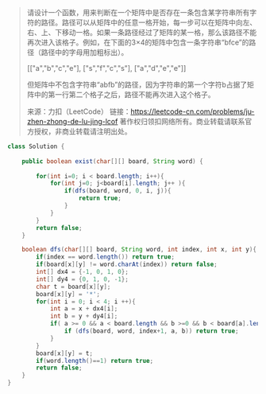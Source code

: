 > 请设计一个函数，用来判断在一个矩阵中是否存在一条包含某字符串所有字符的路径。路径可以从矩阵中的任意一格开始，每一步可以在矩阵中向左、右、上、下移动一格。如果一条路径经过了矩阵的某一格，那么该路径不能再次进入该格子。例如，在下面的3×4的矩阵中包含一条字符串“bfce”的路径（路径中的字母用加粗标出）。
>
> [["a","b","c","e"],
> ["s","f","c","s"],
> ["a","d","e","e"]]
>
> 但矩阵中不包含字符串“abfb”的路径，因为字符串的第一个字符b占据了矩阵中的第一行第二个格子之后，路径不能再次进入这个格子。
>
> 来源：力扣（LeetCode）
> 链接：https://leetcode-cn.com/problems/ju-zhen-zhong-de-lu-jing-lcof
> 著作权归领扣网络所有。商业转载请联系官方授权，非商业转载请注明出处。

``` java
class Solution {
    
    public boolean exist(char[][] board, String word) {
    
        for(int i=0; i < board.length; i++){
            for(int j=0; j<board[i].length; j++ ){
                if(dfs(board, word, 0, i, j)){
                    return true;
                }
            }
        }
        return false;
    }

    boolean dfs(char[][] board, String word, int index, int x, int y){
        if(index == word.length()) return true;
        if(board[x][y] != word.charAt(index)) return false;
        int[] dx4 = {-1, 0, 1, 0};
        int[] dy4 = {0, 1, 0, -1};
        char t = board[x][y];
        board[x][y] = '*';
        for(int i = 0; i < 4; i ++){
            int a = x + dx4[i];
            int b = y + dy4[i];
            if( a >= 0 && a < board.length && b >=0 && b < board[a].length){
                if (dfs(board, word, index+1, a, b)) return true;
            }
        }
        board[x][y] = t;
        if(word.length()==1) return true;
        return false;
    }
} 
```

